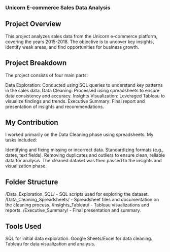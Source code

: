 ### Unicorn E-commerce Sales Data Analysis
## Project Overview
This project analyzes sales data from the Unicorn e-commerce platform, covering the years 2015-2018. The objective is to uncover key insights, identify weak areas, and find opportunities for business growth.

## Project Breakdown
The project consists of four main parts:

Data Exploration: Conducted using SQL queries to understand key patterns in the sales data.
Data Cleaning: Processed using spreadsheets to ensure data consistency and accuracy.
Insights Visualization: Leveraged Tableau to visualize findings and trends.
Executive Summary: Final report and presentation of insights and recommendations.
## My Contribution
I worked primarily on the Data Cleaning phase using spreadsheets. My tasks included:

Identifying and fixing missing or incorrect data.
Standardizing formats (e.g., dates, text fields).
Removing duplicates and outliers to ensure clean, reliable data for analysis.
The cleaned dataset was then passed to the insights and visualization phase.

## Folder Structure
/Data_Exploration_SQL/ - SQL scripts used for exploring the dataset.
/Data_Cleaning_Spreadsheets/ - Spreadsheet files and documentation on the cleaning process.
/Insights_Tableau/ - Tableau visualizations and reports.
/Executive_Summary/ - Final presentation and summary.
## Tools Used
SQL for initial data exploration.
Google Sheets/Excel for data cleaning.
Tableau for data visualization and analysis.
